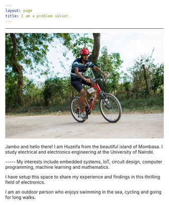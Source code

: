 ```yaml
---
layout: page
title: I am a problem solver.
---
```

-----
<div class="row">
    <div class="col-4">
        <img title="Profile Image" src="/public/images/about.jpg" alt="Profile">    </div>
    <div class="col-8">
        <p class="message">
       Jambo and hello there! I am Huzeifa from the beautiful island of Mombasa. I study electrical and electronics engineering at the University of Nairobi.
        </p>
    </div>
</div>
-----
My interests include embedded systems, IoT, circuit design, computer programming, machine learning and mathematics.

I have setup this space to share my experience and findings in this thrilling field of electronics.

I am an outdoor person who enjoys swimming in the sea, cycling and going for long walks.
